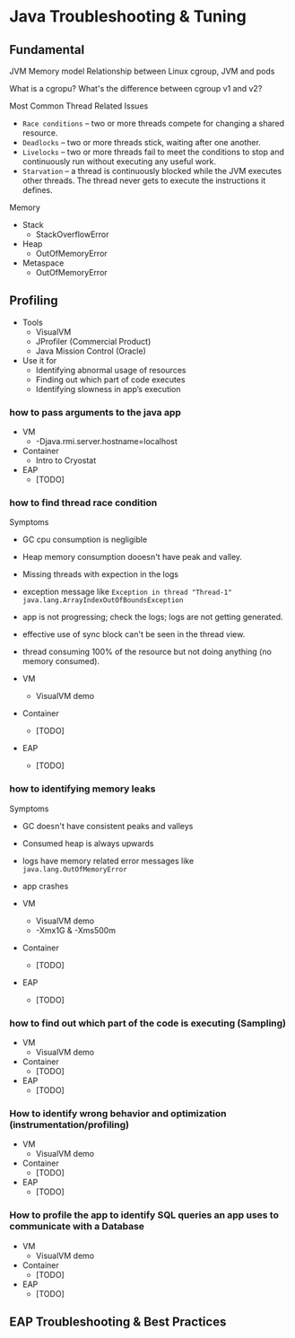 # Java Troubleshooting & Tuning

## Fundamental

JVM Memory model
Relationship between Linux cgroup, JVM and pods

What is a cgropu?
What's the difference between cgroup v1 and v2?

Most Common Thread Related Issues

- `Race conditions` – two or more threads compete for changing a shared resource.
- `Deadlocks` – two or more threads stick, waiting after one another.
- `Livelocks` – two or more threads fail to meet the conditions to stop and continuously run without executing any useful work.
- `Starvation` – a thread is continuously blocked while the JVM executes other threads. The thread never gets to execute the instructions it defines.

Memory

- Stack
  - StackOverflowError
- Heap
  - OutOfMemoryError
- Metaspace  
  - OutOfMemoryError

## Profiling

- Tools
  - VisualVM
  - JProfiler (Commercial Product)
  - Java Mission Control (Oracle)
- Use it for
  - Identifying abnormal usage of resources
  - Finding out which part of code executes
  - Identifying slowness in app’s execution

### how to pass arguments to the java app

- VM
  - -Djava.rmi.server.hostname=localhost
- Container
  - Intro to Cryostat
- EAP
  - [TODO]

### how to find thread race condition

Symptoms

- GC cpu consumption is negligible
- Heap memory consumption dooesn't have peak and valley.
- Missing threads with expection in the logs
- exception message like `Exception in thread "Thread-1" java.lang.ArrayIndexOutOfBoundsException`
- app is not progressing; check the logs; logs are not getting generated.
- effective use of sync block can't be seen in the thread view.
- thread consuming 100% of the resource but not doing anything (no memory consumed).

- VM
  - VisualVM demo
- Container
  - [TODO]
- EAP
  - [TODO]

### how to identifying memory leaks

Symptoms

- GC doesn't have consistent peaks and valleys
- Consumed heap is always upwards
- logs have memory related error messages like `java.lang.OutOfMemoryError`
- app crashes

- VM
  - VisualVM demo
  - -Xmx1G & -Xms500m
- Container
  - [TODO]
- EAP
  - [TODO]

### how to find out which part of the code is executing (Sampling)



- VM
  - VisualVM demo
- Container
  - [TODO]
- EAP
  - [TODO]

### How to identify wrong behavior and optimization (instrumentation/profiling)


- VM
  - VisualVM demo
- Container
  - [TODO]
- EAP
  - [TODO]

### How to profile the app to identify SQL queries an app uses to communicate with a Database

- VM
  - VisualVM demo
- Container
  - [TODO]
- EAP
  - [TODO]

## EAP Troubleshooting & Best Practices
